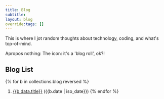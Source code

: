 ```yaml
---
title: Blog
subtitle: 
layout: blog
override:tags: []
---
```

This is where I jot random thoughts about technology, coding, and what's top-of-mind.

Apropos nothing: The icon: it's a 'blog roll', ok?!

## Blog List

{% for b in collections.blog reversed %}
1. [{{b.data.title}}]({{b.url}}) ({{b.date | iso_date}})
{% endfor %}
